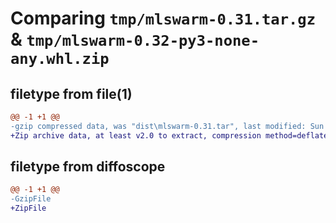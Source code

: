 # Comparing `tmp/mlswarm-0.31.tar.gz` & `tmp/mlswarm-0.32-py3-none-any.whl.zip`

## filetype from file(1)

```diff
@@ -1 +1 @@
-gzip compressed data, was "dist\mlswarm-0.31.tar", last modified: Sun Aug 11 14:41:17 2019, max compression
+Zip archive data, at least v2.0 to extract, compression method=deflate
```

## filetype from diffoscope

```diff
@@ -1 +1 @@
-GzipFile
+ZipFile
```

